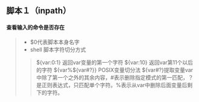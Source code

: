 ## 脚本１（inpath）

#### 查看输入的命令是否存在
> + $0代表脚本本身名字
> + shell 脚本字符切分方式
> > ${var:0:1}
> > 返回var变量的第一个字符
> > ${var:10}
> >    返回var第11个以后的字符
> > ${var%${var#?}}  POSIX变量切分法
> >    ${var#?}提取变量var中除了第一个之外的其余内容，#表示删除指定模式的第一匹配，？是正则表达式，只匹配单个字符。%表示从var中删除后面变量后剩下的字符。


